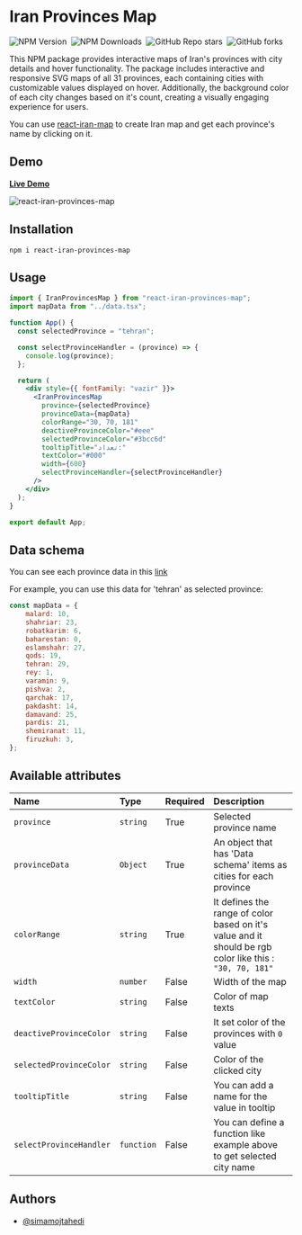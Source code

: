 
# Iran Provinces Map

![NPM Version](https://img.shields.io/npm/v/react-iran-provinces-map)&nbsp;
![NPM Downloads](https://img.shields.io/npm/d18m/react-iran-provinces-map)&nbsp;
![GitHub Repo stars](https://img.shields.io/github/stars/simamojtahedi/react-iran-provinces-map?color=yellow)&nbsp;
![GitHub forks](https://img.shields.io/github/forks/simamojtahedi/react-iran-provinces-map)&nbsp;



This NPM package provides interactive maps of Iran's provinces with city details and hover functionality.
The package includes interactive and responsive SVG maps of all 31 provinces, each containing cities with customizable values displayed on hover.
Additionally, the background color of each city changes based on it's count, creating a visually engaging experience for users.

You can use [react-iran-map](https://www.npmjs.com/package/react-iran-map) to create Iran map and get each province's name by clicking on it.



## Demo

[**Live Demo**](https://simamojtahedi.github.io/react-iran-provinces-map/)

![react-iran-provinces-map](https://github.com/simamojtahedi/react-iran-provinces-map/assets/64223524/b33e5c46-a2d1-4273-8340-91bdfb9f0381)
## Installation

`npm i react-iran-provinces-map`
    
## Usage
```jsx
import { IranProvincesMap } from "react-iran-provinces-map";
import mapData from "../data.tsx";

function App() {
  const selectedProvince = "tehran";

  const selectProvinceHandler = (province) => {
    console.log(province);
  };

  return (
    <div style={{ fontFamily: "vazir" }}>
      <IranProvincesMap
        province={selectedProvince}
        provinceData={mapData}
        colorRange="30, 70, 181"
        deactiveProvinceColor="#eee"
        selectedProvinceColor="#3bcc6d"
        tooltipTitle="تعداد:"
        textColor="#000"
        width={600}
        selectProvinceHandler={selectProvinceHandler}
      />
    </div>
  );
}

export default App;
```


## Data schema

You can see each province data in this [link](https://github.com/simamojtahedi/react-iran-provinces-map/blob/master/src/data/defaultData.ts)

For example, you can use this data for 'tehran' as selected province:

```jsx
const mapData = {
    malard: 10,
    shahriar: 23,
    robatkarim: 6,
    baharestan: 0,
    eslamshahr: 27,
    qods: 19,
    tehran: 29,
    rey: 1,
    varamin: 9,
    pishva: 2,
    qarchak: 17,
    pakdasht: 14,
    damavand: 25,
    pardis: 21,
    shemiranat: 11,
    firuzkuh: 3,
};
```
## Available attributes



| Name                    | Type       | Required | Description                                                                                              |
| :---------------------- | :--------- | :------- | :------------------------------------------------------------------------------------------------------- |
| `province `             | `string`   | True     | Selected province name                                                                                   |
| `provinceData`          | `Object`   | True     | An object that has 'Data schema' items as cities for each province                                       |
| `colorRange`            | `string`   | True     | It defines the range of color based on it's value and it should be rgb color like this : `"30, 70, 181"` |
| `width`                 | `number`   | False    | Width of the map                                                                                         |
| `textColor`             | `string`   | False    | Color of map texts                                                                                       |
| `deactiveProvinceColor` | `string`   | False    | It set color of the provinces with `0` value                                                             |
| `selectedProvinceColor` | `string`   | False    | Color of the clicked city                                                                                |
| `tooltipTitle`          | `string`   | False    | You can add a name for the value in tooltip                                                              |
| `selectProvinceHandler` | `function` | False    | You can define a function like example above to get selected city name                                   |


## Authors

- [@simamojtahedi](https://github.com/simamojtahedi)
